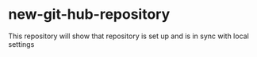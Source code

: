 # new-git-hub-repository
This repository will show that repository is set up and is in sync with local settings
